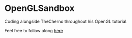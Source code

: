 # OpenGLSandbox

Coding alongside TheCherno throughout his OpenGL tutorial.

Feel free to follow along [here](https://www.youtube.com/playlist?list=PLlrATfBNZ98foTJPJ_Ev03o2oq3-GGOS2)
